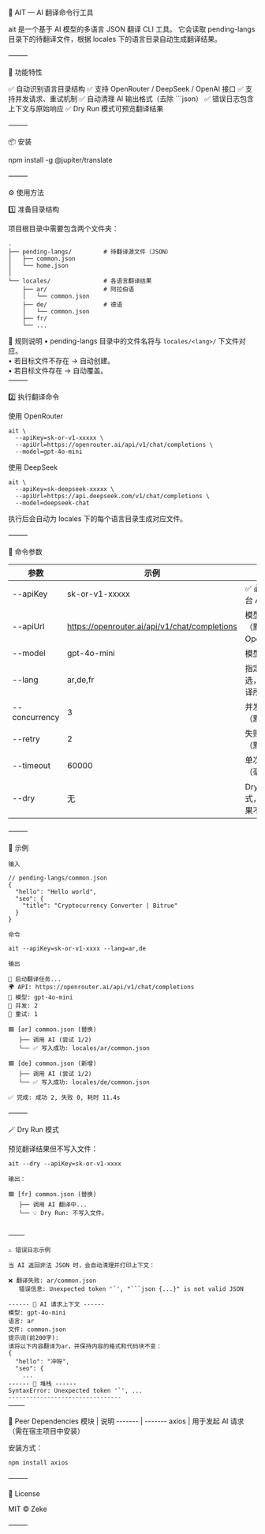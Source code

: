 🧠 AIT — AI 翻译命令行工具

ait 是一个基于 AI 模型的多语言 JSON 翻译 CLI 工具。
它会读取 pending-langs 目录下的待翻译文件，根据 locales 下的语言目录自动生成翻译结果。

⸻

🚀 功能特性

✅ 自动识别语言目录结构
✅ 支持 OpenRouter / DeepSeek / OpenAI 接口
✅ 支持并发请求、重试机制
✅ 自动清理 AI 输出格式（去除 ```json）
✅ 错误日志包含上下文与原始响应
✅ Dry Run 模式可预览翻译结果

⸻

📦 安装

npm install -g @jupiter/translate


⸻

⚙️ 使用方法

1️⃣ 准备目录结构

项目根目录中需要包含两个文件夹：
```
.
├── pending-langs/         # 待翻译源文件（JSON）
│   ├── common.json
│   └── home.json
│
└── locales/               # 各语言翻译结果
    ├── ar/                # 阿拉伯语
    │   └── common.json
    ├── de/                # 德语
    │   └── common.json
    ├── fr/
    └── ...
```

📘 规则说明
	•	pending-langs 目录中的文件名将与 `locales/<lang>/` 下文件对应。  
	•	若目标文件不存在 → 自动创建。  
	•	若目标文件存在 → 自动覆盖。  
⸻

2️⃣ 执行翻译命令

使用 OpenRouter

```
ait \
  --apiKey=sk-or-v1-xxxxx \
  --apiUrl=https://openrouter.ai/api/v1/chat/completions \
  --model=gpt-4o-mini
```

使用 DeepSeek

```
ait \
  --apiKey=sk-deepseek-xxxxx \
  --apiUrl=https://api.deepseek.com/v1/chat/completions \
  --model=deepseek-chat
```
执行后会自动为 locales 下的每个语言目录生成对应文件。

⸻

🧩 命令参数

参数 | 示例 | 说明
---|----|---
--apiKey | sk-or-v1-xxxxx | ✅ 必填，AI 平台 API Key
--apiUrl | https://openrouter.ai/api/v1/chat/completions | 模型接口 URL（默认 OpenRouter）
--model | gpt-4o-mini | 模型名称
--lang | ar,de,fr | 指定语言（可选，不传则翻译所有）
--concurrency | 3 | 并发任务数（默认 2）
--retry | 2 | 失败重试次数（默认 1）
--timeout | 60000 | 单次请求超时（毫秒）
--dry | 无 | Dry Run 模式，仅打印结果不写文件


⸻

📘 示例
```
输入

// pending-langs/common.json
{
  "hello": "Hello world",
  "seo": {
    "title": "Cryptocurrency Converter | Bitrue"
  }
}

命令

ait --apiKey=sk-or-v1-xxxx --lang=ar,de

输出

🚀 启动翻译任务...
🌍 API: https://openrouter.ai/api/v1/chat/completions
🔑 模型: gpt-4o-mini
🧵 并发: 2
🔁 重试: 1

🟦 [ar] common.json (替换)
   ├── 调用 AI (尝试 1/2)
   └── ✅ 写入成功: locales/ar/common.json

🟦 [de] common.json (新增)
   ├── 调用 AI (尝试 1/2)
   └── ✅ 写入成功: locales/de/common.json

✅ 完成: 成功 2, 失败 0, 耗时 11.4s

```
⸻

🪄 Dry Run 模式

预览翻译结果但不写入文件：
```
ait --dry --apiKey=sk-or-v1-xxxx

输出：

🟦 [fr] common.json (替换)
   ├── 调用 AI 翻译中...
   └── 💡 Dry Run: 不写入文件。


⸻

⚠️ 错误日志示例

当 AI 返回非法 JSON 时，会自动清理并打印上下文：

❌ 翻译失败: ar/common.json
   错误信息: Unexpected token '`', "```json {...}" is not valid JSON

------ 🧩 AI 请求上下文 ------  
模型: gpt-4o-mini  
语言: ar  
文件: common.json  
提示词(前200字):  
请将以下内容翻译为ar，并保持内容的格式和代码块不变：  
{
  "hello": "冲呀",
  "seo": {
    ...
------ 💬 堆栈 ------
SyntaxError: Unexpected token '`', ...
--------------------------------
⸻
```

🧠 Peer Dependencies
模块 | 说明
------- | -------
axios | 用于发起 AI 请求（需在宿主项目中安装）


  
安装方式：
```
npm install axios
```

⸻

🧰 License

MIT © Zeke

⸻